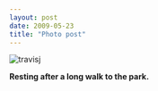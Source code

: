 ```yaml
---
layout: post
date: 2009-05-23
title: "Photo post"
---
```

![travisj](/images/21dfbb1d8b3359c51d378befad093c28d09168aa8421a4cb3666c4c81ff8803a.jpg)

<b>Resting after a long walk to the park.</b>